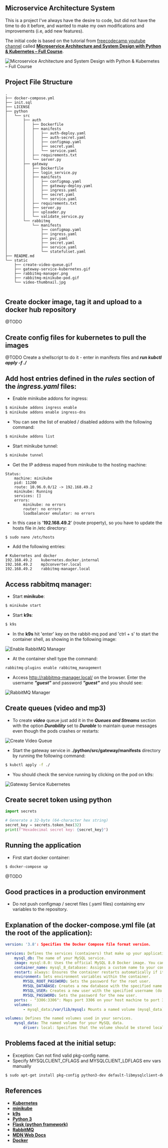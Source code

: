 ## Microservice Architecture System

This is a project I've always have the desire to code, but did not have the time to do it before, and wanted to make my own modifications and improvements (i.e, add new features).

The initial code is based on the tutorial from [freecodecamp youtube channel](https://www.youtube.com/@freecodecamp) called [**Microservice Architecture and System Design with Python & Kubernetes – Full Course**](https://www.youtube.com/watch?v=hmkF77F9TLw).

![Microservice Architecture and System Design with Python & Kubernetes – Full Course](./static/video-thumbnail.jpg)

## Project File Structure

```
.
├── docker-compose.yml
├── init.sql
├── LICENSE
├── python
│   └── src
│       ├── auth
│       │   ├── Dockerfile
│       │   ├── manifests
│       │   │   ├── auth-deploy.yaml
│       │   │   ├── auth-secret.yaml
│       │   │   ├── configmap.yaml
│       │   │   ├── secret.yaml
│       │   │   └── service.yaml
│       │   ├── requirements.txt
│       │   └── server.py
│       ├── gateway
│       │   ├── Dockerfile
│       │   ├── login_service.py
│       │   ├── manifests
│       │   │   ├── configmap.yaml
│       │   │   ├── gateway-deploy.yaml
│       │   │   ├── ingress.yaml
│       │   │   ├── secret.yaml
│       │   │   └── service.yaml
│       │   ├── requirements.txt
│       │   ├── server.py
│       │   ├── uploader.py
│       │   └── validate_service.py
│       └── rabbitmq
│           └── manifests
│               ├── configmap.yaml
│               ├── ingress.yaml
│               ├── pvc.yaml
│               ├── secret.yaml
│               ├── service.yaml
│               └── statefulset.yaml
├── README.md
└── static
    ├── create-video-queue.gif
    ├── gateway-service-kubernetes.gif
    ├── rabbitmq-manager.png
    ├── rabbitmq-minikube-pod.gif
    └── video-thumbnail.jpg


```

## Create docker image, tag it and upload to a docker hub repository

@TODO

## Create config files for kubernetes to pull the images

@TODO Create a shellscript to do it - enter in manifests files and _**run kubctl apply -f ./**_

## Add host entries defined in the _rules_ section of the _ingress.yaml_ files:

- Enable minikube addons for ingress:

```bash
$ minikube addons ingress enable
$ minikube addons enable ingress-dns
```

- You can see the list of enabled / disabled addons with the following command:

```bash
$ minikube addons list
```

- Start minikube tunnel:

```bash
$ minikube tunnel
```

- Get the IP address maped from minikube to the hosting machine:

```
Status:
	machine: minikube
	pid: 11200
	route: 10.96.0.0/12 -> 192.168.49.2
	minikube: Running
	services: []
    errors:
		minikube: no errors
		router: no errors
		loadbalancer emulator: no errors

```

- In this case is '**192.168.49.2**' (route property), so you have to update the hosts file in /etc directory:

```bash
$ sudo nano /etc/hosts
```

- Add the following entries:

```
# Kubernetes and docker
192.168.49.2	kubernetes.docker.internal
192.168.49.2	mp3converter.local
192.168.49.2	rabbitmq-manager.local

```

## Access rabbitmq manager:

- Start **minikube**:

```bash
$ minikube start
```

- Start **k9s**:

```bash
$ k9s
```

- In the **k9s** hit 'enter' key on the rabbit-mq pod and 'ctrl + s' to start the container shell, as showing in the following image:

![Enable RabbitMQ Manager](./static/rabbitmq-minikube-pod.gif)

- At the container shell type the command:

```bash
rabbitmq-plugins enable rabbitmq_management
```

- Access http://rabbitmq-manager.local/ on the browser. Enter the username **_"guest"_** and password **_"guest"_** and you should see:

![RabbitMQ Manager](./static/rabbitmq-manager.png)

## Create queues (video and mp3)

- To create **_video_** queue just add it in the **_Queues and Streams_** section with the option **_Durability_** set to **_Durable_** to maintain queue messages even though the pods crashes or restarts:

![Create Video Queue](./static/create-video-queue.gif)


- Start the gateway service in **./python/src/gateway/manifests** directory by running the following command:

```bash
$ kubctl apply -f ./
```

- You should check the service running by clicking on the pod on k9s:

![Gateway Service Kubernetes](./static/gateway-service-kubernetes.gif)


## Create secret token using python

```python
import secrets

# Generate a 32-byte (64-character hex string)
secret_key = secrets.token_hex(32)
print(f"Hexadecimal secret key: {secret_key}")
```

## Running the application

- First start docker container:

```bash
$ docker-compose up
```

@TODO

## Good practices in a production environment

- Do not push configmap / secret files (.yaml files) containing env variables to the repository.

## Explanation of the docker-compose.yml file (at the root of the application):

```yml
version: '3.8': Specifies the Docker Compose file format version.

services: Defines the services (containers) that make up your application.
    mysql_db: The name of your MySQL service.
    image: mysql:8.0: Uses the official MySQL 8.0 Docker image. You can specify a more precise version if needed (e.g., mysql:8.0.30).
    container_name: mysql_8_database: Assigns a custom name to your container for easier identification.
    restart: always: Ensures the container restarts automatically if it stops or the Docker daemon restarts.
    environment: Sets environment variables within the container.
        MYSQL_ROOT_PASSWORD: Sets the password for the root user.
        MYSQL_DATABASE: Creates a new database with the specified name when the container starts.
        MYSQL_USER: Creates a new user with the specified username (do not use "root").
        MYSQL_PASSWORD: Sets the password for the new user.
    ports: - "3306:3306": Maps port 3306 on your host machine to port 3306 inside the container, allowing external connections to MySQL.
    volumes:
        - mysql_data:/var/lib/mysql: Mounts a named volume (mysql_data) to the /var/lib/mysql directory inside the container. This persists your database data even if the container is removed.

volumes: Defines the named volumes used in your services.
    mysql_data: The named volume for your MySQL data.
        driver: local: Specifies that the volume should be stored locally on your host machine.
```

## Problems faced at the initial setup:

- Exception: Can not find valid pkg-config name.
- Specify MYSQLCLIENT_CFLAGS and MYSQLCLIENT_LDFLAGS env vars manually

```bash
$ sudo apt-get install pkg-config python3-dev default-libmysqlclient-dev build-essential
```

## References

- [**Kubernetes**](https://kubernetes.io/)
- [**minikube**](https://minikube.sigs.k8s.io/)
- [**k9s**](https://github.com/derailed/k9s)
- [**Python 3**](https://www.python.org/)
- [**Flask (python framework)**](https://flask.palletsprojects.com/)
- [**RabbitMQ**](https://www.rabbitmq.com/)
- [**MDN Web Docs**](https://developer.mozilla.org/)
- [**Docker**](https://www.docker.com/)
